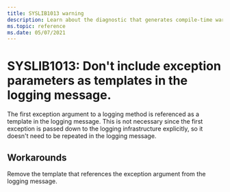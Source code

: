 ```yaml
---
title: SYSLIB1013 warning
description: Learn about the diagnostic that generates compile-time warning SYSLIB1013.
ms.topic: reference
ms.date: 05/07/2021
---
```

# SYSLIB1013: Don't include exception parameters as templates in the logging message.

The first exception argument to a logging method is referenced as a template in the logging message. This is not necessary since the first exception is passed down to the logging infrastructure explicitly, so it doesn't need to be repeated in the logging message.

## Workarounds

Remove the template that references the exception argument from the logging message.